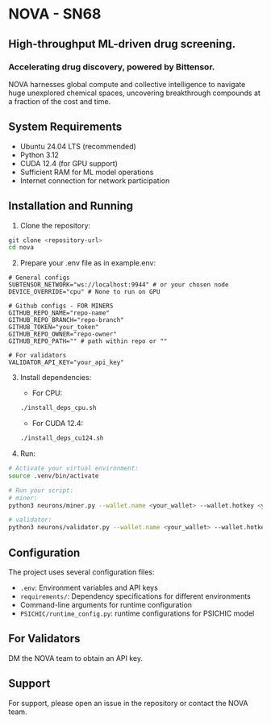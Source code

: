 # NOVA - SN68

## High-throughput ML-driven drug screening.

### Accelerating drug discovery, powered by Bittensor.

NOVA harnesses global compute and collective intelligence to navigate huge unexplored chemical spaces, uncovering breakthrough compounds at a fraction of the cost and time.

## System Requirements

- Ubuntu 24.04 LTS (recommended)
- Python 3.12
- CUDA 12.4 (for GPU support)
- Sufficient RAM for ML model operations
- Internet connection for network participation

## Installation and Running

1. Clone the repository:
```bash
git clone <repository-url>
cd nova
```

2. Prepare your .env file as in example.env:
```
# General configs
SUBTENSOR_NETWORK="ws://localhost:9944" # or your chosen node
DEVICE_OVERRIDE="cpu" # None to run on GPU

# Github configs - FOR MINERS
GITHUB_REPO_NAME="repo-name"
GITHUB_REPO_BRANCH="repo-branch"
GITHUB_TOKEN="your_token"
GITHUB_REPO_OWNER="repo-owner"
GITHUB_REPO_PATH="" # path within repo or ""

# For validators
VALIDATOR_API_KEY="your_api_key"
```

3. Install dependencies:
   - For CPU:
   ```bash
   ./install_deps_cpu.sh
   ```
   - For CUDA 12.4:
   ```bash
   ./install_deps_cu124.sh
   ```

4. Run:
```bash
# Activate your virtual environment:
source .venv/bin/activate

# Run your script:
# miner:
python3 neurons/miner.py --wallet.name <your_wallet> --wallet.hotkey <your_hotkey> --logging.info

# validator:
python3 neurons/validator.py --wallet.name <your_wallet> --wallet.hotkey <your_hotkey> --logging.debug
```

## Configuration

The project uses several configuration files:
- `.env`: Environment variables and API keys
- `requirements/`: Dependency specifications for different environments
- Command-line arguments for runtime configuration
- `PSICHIC/runtime_config.py`: runtime configurations for PSICHIC model


## For Validators

DM the NOVA team to obtain an API key.


## Support

For support, please open an issue in the repository or contact the NOVA team.
